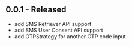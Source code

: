 ## 0.0.1 - Released

* add SMS Retriever API support
* add SMS User Consent API support
* add OTPStrategy for another OTP code input
